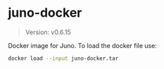 # juno-docker

> Version: v0.6.15

Docker image for Juno. To load the docker file use:

```bash
docker load --input juno-docker.tar
```
